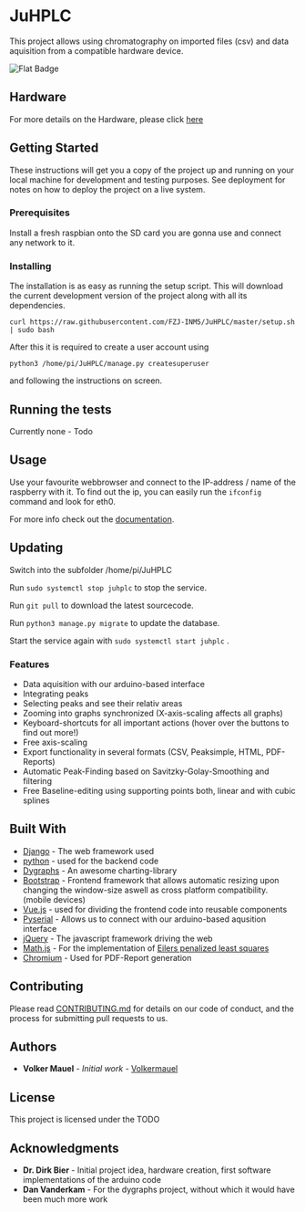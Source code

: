 # JuHPLC

This project allows using chromatography on imported files (csv) and data aquisition from a compatible hardware device.

![Flat Badge](https://readthedocs.org/projects/juhplc/badge/?version=latest&style=flat)

## Hardware
For more details on the Hardware, please click [here](https://github.com/FZJ-INM5/JuHPLC-Hardware)

## Getting Started

These instructions will get you a copy of the project up and running on your local machine for development and testing purposes. 
See deployment for notes on how to deploy the project on a live system.

### Prerequisites

Install a fresh raspbian onto the SD card you are gonna use and connect any network to it.

### Installing

The installation is as easy as running the setup script. This will download the current development version of the project along with all its dependencies.

```
curl https://raw.githubusercontent.com/FZJ-INM5/JuHPLC/master/setup.sh | sudo bash
```

After this it is required to create a user account using
```
python3 /home/pi/JuHPLC/manage.py createsuperuser
```
and following the instructions on screen.

## Running the tests

Currently none - Todo

## Usage

Use your favourite webbrowser and connect to the IP-address / name of the raspberry with it.
To find out the ip, you can easily run the ``` ifconfig ``` command and look for eth0.

For more info check out the [documentation](https://juhplc.readthedocs.io/en/latest/).

## Updating
Switch into the subfolder /home/pi/JuHPLC

Run ```sudo systemctl stop juhplc``` to stop the service.

Run ``` git pull ``` to download the latest sourcecode.

Run ```python3 manage.py migrate``` to update the database.

Start the service again with ```sudo systemctl start juhplc``` .


### Features
* Data aquisition with our arduino-based interface
* Integrating peaks
* Selecting peaks and see their relativ areas
* Zooming into graphs synchronized (X-axis-scaling affects all graphs)
* Keyboard-shortcuts for all important actions (hover over the buttons to find out more!)
* Free axis-scaling
* Export functionality in several formats (CSV, Peaksimple, HTML, PDF-Reports)
* Automatic Peak-Finding based on Savitzky-Golay-Smoothing and filtering
* Free Baseline-editing using supporting points both, linear and with cubic splines

## Built With

* [Django](https://www.djangoproject.com/) - The web framework used
* [python](https://www.python.org/) - used for the backend code
* [Dygraphs](http://dygraphs.com/) - An awesome charting-library
* [Bootstrap](https://getbootstrap.com/) - Frontend framework that allows automatic resizing upon changing the window-size aswell as cross platform compatibility. (mobile devices)
* [Vue.js](https://vuejs.org/) - used for dividing the frontend code into reusable components
* [Pyserial](https://pythonhosted.org/pyserial/) - Allows us to connect with our arduino-based aqusition interface
* [jQuery](https://jquery.com/) - The javascript framework driving the web
* [Math.js](http://mathjs.org/) - For the implementation of [Eilers penalized least squares](https://pubs.acs.org/doi/abs/10.1021/ac034173t)
* [Chromium](https://www.chromium.org/) - Used for PDF-Report generation

## Contributing

Please read [CONTRIBUTING.md](https://gist.github.com/PurpleBooth/b24679402957c63ec426) for details on our code of conduct, and the process for submitting pull requests to us.

## Authors

* **Volker Mauel** - *Initial work* - [Volkermauel](https://github.com/volkermauel)

## License

This project is licensed under the TODO

## Acknowledgments
* **Dr. Dirk Bier** - Initial project idea, hardware creation, first software implementations of the arduino code
* **Dan Vanderkam** - For the dygraphs project, without which it would have been much more work
